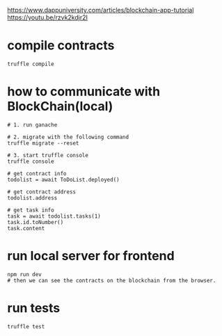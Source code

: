 https://www.dappuniversity.com/articles/blockchain-app-tutorial
https://youtu.be/rzvk2kdjr2I

# compile contracts
```
truffle compile
```

# how to communicate with BlockChain(local)
```
# 1. run ganache

# 2. migrate with the following command
truffle migrate --reset

# 3. start truffle console
truffle console

# get contract info
todolist = await ToDoList.deployed()

# get contract address
todolist.address

# get task info
task = await todolist.tasks(1)
task.id.toNumber()
task.content
```

# run local server for frontend
```
npm run dev
# then we can see the contracts on the blockchain from the browser.
```

# run tests
```
truffle test
```
